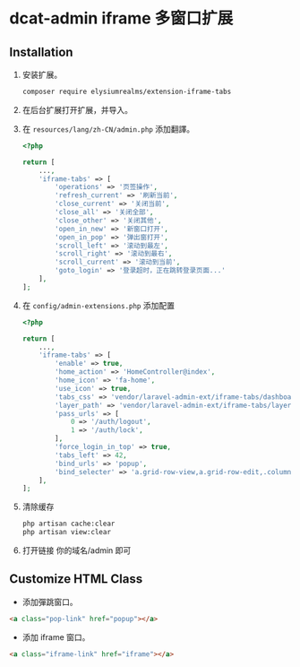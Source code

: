 # dcat-admin iframe 多窗口扩展

## Installation

1. 安装扩展。

   ```bash
   composer require elysiumrealms/extension-iframe-tabs
   ```

2. 在后台扩展打开扩展，并导入。

3. 在 `resources/lang/zh-CN/admin.php` 添加翻譯。

   ```php
   <?php

   return [
       ...,
       'iframe-tabs' => [
           'operations' => '页签操作',
           'refresh_current' => '刷新当前',
           'close_current' => '关闭当前',
           'close_all' => '关闭全部',
           'close_other' => '关闭其他',
           'open_in_new' => '新窗口打开',
           'open_in_pop' => '弹出窗打开',
           'scroll_left' => '滚动到最左',
           'scroll_right' => '滚动到最右',
           'scroll_current' => '滚动到当前',
           'goto_login' => '登录超时，正在跳转登录页面...'
       ],
   ];
   ```

4. 在 `config/admin-extensions.php` 添加配置

   ```php
   <?php

   return [
       ...,
       'iframe-tabs' => [
           'enable' => true,
           'home_action' => 'HomeController@index',
           'home_icon' => 'fa-home',
           'use_icon' => true,
           'tabs_css' => 'vendor/laravel-admin-ext/iframe-tabs/dashboard.css',
           'layer_path' => 'vendor/laravel-admin-ext/iframe-tabs/layer/layer.js',
           'pass_urls' => [
               0 => '/auth/logout',
               1 => '/auth/lock',
           ],
           'force_login_in_top' => true,
           'tabs_left' => 42,
           'bind_urls' => 'popup',
           'bind_selecter' => 'a.grid-row-view,a.grid-row-edit,.column-__actions__ ul.dropdown-menu a,.box-header .pull-right .btn-success,.popup',
       ],
   ];
   ```

5. 清除缓存

   ```bash
   php artisan cache:clear
   php artisan view:clear
   ```

6. 打开链接 你的域名/admin 即可

## Customize HTML Class

- 添加彈跳窗口。

```html
<a class="pop-link" href="popup"></a>
```

- 添加 iframe 窗口。

```html
<a class="iframe-link" href="iframe"></a>
```
